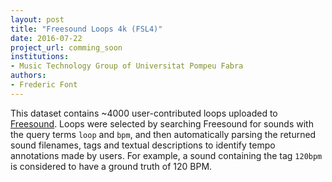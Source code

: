 ```yaml
---
layout: post
title: "Freesound Loops 4k (FSL4)"
date: 2016-07-22
project_url: comming_soon
institutions:
- Music Technology Group of Universitat Pompeu Fabra
authors: 
- Frederic Font
---
```

This dataset contains ~4000 user-contributed loops uploaded to [Freesound](https://freesound.org). Loops were selected by searching Freesound for sounds with the query terms `loop` and `bpm`, and then automatically parsing the returned sound filenames, tags and textual descriptions to identify tempo annotations made by users. For example, a sound containing the tag `120bpm` is considered to have a ground truth of 120 BPM.

